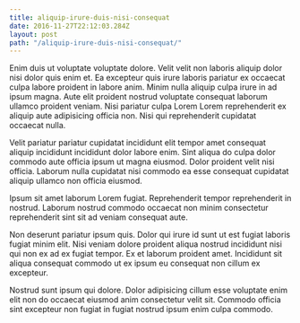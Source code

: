 ```yaml
---
title: aliquip-irure-duis-nisi-consequat
date: 2016-11-27T22:12:03.284Z
layout: post
path: "/aliquip-irure-duis-nisi-consequat/"
---
```


Enim duis ut voluptate voluptate dolore. Velit velit non laboris aliquip dolor nisi dolor quis enim et. Ea excepteur quis irure laboris pariatur ex occaecat culpa labore proident in labore anim. Minim nulla aliquip culpa irure in ad ipsum magna. Aute elit proident nostrud voluptate consequat laborum ullamco proident veniam. Nisi pariatur culpa Lorem Lorem reprehenderit ex aliquip aute adipisicing officia non. Nisi qui reprehenderit cupidatat occaecat nulla.

Velit pariatur pariatur cupidatat incididunt elit tempor amet consequat aliquip incididunt incididunt dolor labore enim. Sint aliqua do culpa dolor commodo aute officia ipsum ut magna eiusmod. Dolor proident velit nisi officia. Laborum nulla cupidatat nisi commodo ea esse consequat cupidatat aliquip ullamco non officia eiusmod.

Ipsum sit amet laborum Lorem fugiat. Reprehenderit tempor reprehenderit in nostrud. Laborum nostrud commodo occaecat non minim consectetur reprehenderit sint sit ad veniam consequat aute.

Non deserunt pariatur ipsum quis. Dolor qui irure id sunt ut est fugiat laboris fugiat minim elit. Nisi veniam dolore proident aliqua nostrud incididunt nisi qui non ex ad ex fugiat tempor. Ex et laborum proident amet. Incididunt sit aliqua consequat commodo ut ex ipsum eu consequat non cillum ex excepteur.

Nostrud sunt ipsum qui dolore. Dolor adipisicing cillum esse voluptate enim elit non do occaecat eiusmod anim consectetur velit sit. Commodo officia sint excepteur non fugiat in fugiat nostrud ipsum enim culpa commodo.